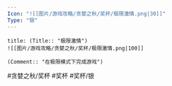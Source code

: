 ```yaml
---
Icon: "![[图片/游戏攻略/贪婪之秋/奖杯/极限激情.png|30]]"
Type: "银"
---
```

```ad-common-silver-trophy
title: (Title:: "极限激情")
![[图片/游戏攻略/贪婪之秋/奖杯/极限激情.png|100]]

(Comment:: "在极限模式下完成游戏")
```

#贪婪之秋/奖杯 #奖杯 #奖杯/银
